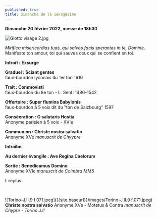 ```yaml
---
published: true
title: Dimanche de la Sexagésime
---
```

**Dimanche 20 février 2022, messe de 18h30**

![Giotto visage 2.jpg]({{site.baseurl}}/images/Giotto%20visage%202.jpg)

*Mirifica misericordias tuas, qui salvos facis sperantes in te, Domine.*  
Manifeste ton amour, toi qui sauves ceux qui se confient en toi.

**Introït : Exsurge**

**Graduel : Sciant gentes**  
faux-bourdon lyonnais du 1er ton 1610

**Trait : Commovisti**  
faux-bourdon du 8e ton - L. Senfl 1486-1542

**Offertoire : Super flumina Babylonis**  
faux-bourdon à 5 voix dit du "ton de Salzbourg" 1597

**Consécration : O salutaris Hostia**  
Anonyme parisien à 5 voix - XVIe 

**Communion : Christe nostra salvatio**  
Anonyme XVe *manuscrit de Chyypre*

**Introibo**

**Au dernier évangile : Ave Regina Caelorum**

**Sortie : Benedicamus Domino**  
Anonyme XVIe *manuscrit de Coimbra MM6*

Lireplus

&nbsp;

![Torino-J.II.9 f.071.jpeg]({{site.baseurl}}/images/Torino-J.II.9 f.071.jpeg)
**Christe nostra salvatio** Anonyme XVe - Motetus & Contra
*manuscrit de Chypre - Torino J.II* 
